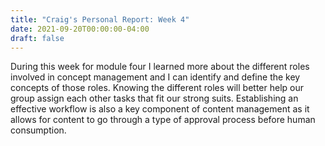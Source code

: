 ```yaml
---
title: "Craig's Personal Report: Week 4"
date: 2021-09-20T00:00:00-04:00
draft: false
---
```


During this week for module four I learned more about the different roles involved in concept management and I can identify and define the key concepts of those roles. Knowing the different roles will better help our group assign each other tasks that fit our strong suits. Establishing an effective workflow is also a key component of content management as it allows for content to go through a type of approval process before human consumption. 
